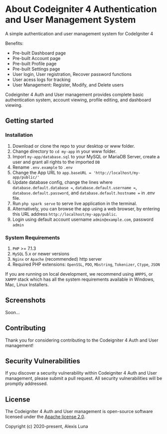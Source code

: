 # About Codeigniter 4 Authentication and User Management System
A simple authentication and user management system for CodeIgniter 4

Benefits:

- Pre-built Dashboard page
- Pre-built Account page
- Pre-built Profile page
- Pre-built Settings page
- User login, User registration, Recover password functions
- User acess logs for tracking
- User Management: Register, Modify, and Delete users


Codeigniter 4 Auth and User management provides complete basic authentication system, account viewing, profile editing, and dashboard viewing.

## Getting started

### Installation

1. Download or clone the repo to your desktop or www folder.
2. Change directory to `cd my-app` in your www folder.
3. Import `my-app/database.sql` to your MySQL or MariaDB Server, create a user and grant all rights to the imported `DB`
4. Rename `.env.example` to `.env`
5. Change the App URL to `app.baseURL = 'http://localhost/my-app/public/'`
6. Update database config, change the lines where `database.default.database =`, `database.default.username =`, `database.default.password`, and `database.default.hostname =` in .env file.
7. Run `php spark serve` to serve live application in the terminal.
8. Alternatively, you can browse the app using a web browser, by entering this URL address `http://localhost/my-app/public`.
9. Login using default account username `admin@example.com`, password `admin`

### System Requirements

1. `PHP` >= 7.1.3
2. `MySQL` 5.x or newer versions
3. `Nginx` or `Apache` (recommended) http server
4. Required PHP extensions: `OpenSSL`, `PDO`, `Mbstring`, `Tokenizer`, `Ctype`, `JSON`

If you are running on local development, we recommend using `AMPPS`, or `XAMPP` stack which has all the system requirements available in Windows, Mac, Linux Installers.

## Screenshots
Soon...

## Contributing

Thank you for considering contributing to the Codeigniter 4 Auth and User management!

## Security Vulnerabilities

If you discover a security vulnerability within Codeigniter 4 Auth and User management, please submit a pull request. All security vulnerabilities will be promptly addressed.

## License

The Codeigniter 4 Auth and User management is open-source software licensed under the [Apache license 2.0](http://www.apache.org/licenses/LICENSE-2.0).

Copyright (c) 2020-present, Alexis Luna

